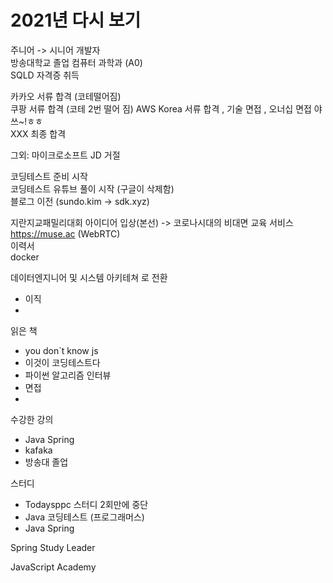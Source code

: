 # 2021년 다시 보기

주니어 -> 시니어 개발자   
방송대학교 졸업 컴퓨터 과학과 (A0)     
SQLD 자격증 취득  

카카오 서류 합격 (코테떨어짐)  
쿠팡 서류 합격  (코테 2번 떨어 짐)
AWS Korea 서류 합격 , 기술 면접 , 오너십 면접 야쓰~!ㅎㅎ   
XXX 최종 합격

그외: 
마이크로소프트 JD 거절 

코딩테스트 준비 시작  
코딩테스트 유튜브 풀이 시작 (구글이 삭제함)  
블로그 이전 (sundo.kim -> sdk.xyz)

 지란지교패밀리대회 아이디어 입상(본선)
 -> 코로나시대의 비대면 교육 서비스  
 https://muse.ac (WebRTC)  
 이력서   
docker


데이터엔지니어 및 시스템 아키테쳐 로 전환 
* 이직 
* 

읽은 책 
* you don`t know js
* 이것이 코딩테스트다
* 파이썬 알고리즘 인터뷰 
* 면접 
* 

수강한 강의  
* Java Spring 
* kafaka
* 방송대 졸업 


스터디 
* Todaysppc 스터디 2회만에 중단
* Java 코딩테스트 (프로그래머스)
* Java Spring 


Spring Study Leader 



JavaScript Academy
